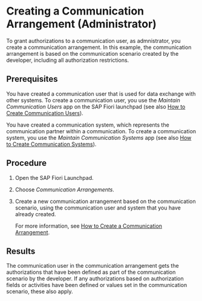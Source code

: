 <!-- loio1734fb71811245beafdac38f7b9c464c -->

# Creating a Communication Arrangement \(Administrator\)

To grant authorizations to a communication user, as admnistrator, you create a communication arrangement. In this example, the communication arrangement is based on the communication scenario created by the developer, including all authorization restrictions.



<a name="loio1734fb71811245beafdac38f7b9c464c__prereq_pdy_cq4_lpb"/>

## Prerequisites

You have created a communication user that is used for data exchange with other systems. To create a communication user, you use the *Maintain Communication Users* app on the SAP Fiori launchpad \(see also [How to Create Communication Users](https://help.sap.com/viewer/65de2977205c403bbc107264b8eccf4b/Cloud/en-US/0377adea0401467f939827242c1f4014.html)\).

You have created a communication system, which represents the communication partner within a communication. To create a communication system, you use the *Maintain Communication Systems* app \(see also [How to Create Communication Systems](https://help.sap.com/viewer/65de2977205c403bbc107264b8eccf4b/Cloud/en-US/c2234acd55774ebcbedb66744199273e.html)\).



## Procedure

1.  Open the SAP Fiori Launchpad.

2.  Choose *Communication Arrangements*.

3.  Create a new communication arrangement based on the communication scenario, using the communication user and system that you have already created.

    For more information, see [How to Create a Communication Arrangement](https://help.sap.com/viewer/65de2977205c403bbc107264b8eccf4b/Cloud/en-US/a0771f6765f54e1c8193ad8582a32edb.html).




<a name="loio1734fb71811245beafdac38f7b9c464c__result_mwt_zs4_lpb"/>

## Results

The communication user in the communication arrangement gets the authorizations that have been defined as part of the communication scenario by the developer. If any authorizations based on authorization fields or activities have been defined or values set in the communication scenario, these also apply.

